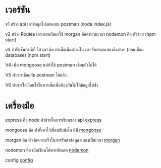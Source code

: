 # เวอร์ชัน
v1 สร้าง api เอาข้อมูลไปแสดงบน postman (node index.js)

v2 สร้าง Routes เอาเเพกเก็ตมาใช้ morgan คือคำนวนเวลา nodemon คือ ตัวช่วย (npm start)

v3 ทำฟังชันกรณีที่ ใส url ผิด ทำเมื่อเพิ่มค่าลงใน url รับค่ามาแสดงดึงค่ามา (ก่อนเชื่อม database) (npm start)

V4 เพิ่ม mongoose แต่ยังใช้ postman เชื่อมยังไม่ได้

V5 ทำการเชื่อมกับ postman ได้แล้ว

V6 ทำการใส่เงื่อนไขในการเช็คเพื่อป้องกันไม่ให้ข้อมูลไม่ซ้ำ


# เครื่องมือ

express คือ node ตัวช่วยในการเขียนของ api [express](https://www.npmjs.com/package/express)

mongoose คือ ตัวที่เอาไว้เชื่อมกับมังโก ดีบี [mongoose](https://www.npmjs.com/package/mongoose)

morgan คือ ตัววัดความเร็วในการรับส่งข้อมูล แสดงเป็นเวลา [morgan](https://www.npmjs.com/package/morgan)

nodemon คือ เมื่อเขียนโค้ตจะอัพเดต [nodemon](https://www.npmjs.com/package/nodemon)

config [config](https://www.npmjs.com/package/config)
